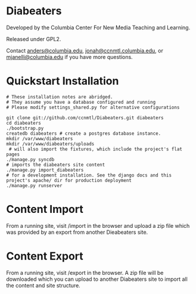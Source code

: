 Diabeaters
==========

Developed by the Columbia Center For New Media Teaching and Learning. 

Released under GPL2. 

Contact anders@columbia.edu, jonah@ccnmtl.columbia.edu, or
mjanelli@columbia.edu if you have more questions.

Quickstart Installation
============
    # These installation notes are abridged.
    # They assume you have a database configured and running
    # Please modify settings_shared.py for alternative configurations

    git clone git://github.com/ccnmtl/Diabeaters.git diabeaters
    cd diabeaters
    ./bootstrap.py
    createdb diabeaters # create a postgres database instance. 
    mkdir /var/www/diabeaters
    mkdir /var/www/diabeaters/uploads
     # will also import the fixtures, which include the project's flat pages
    ./manage.py syncdb
    # imports the diabeaters site content
    ./manage.py import_diabeaters 
    # for a development installation. See the django docs and this project's apache/ dir for production deployment 
    ./manage.py runserver  

Content Import
==============

From a running site, visit /import in the browser and upload a zip
file which was provided by an export from another Dieabeaters site.

Content Export
==============

From a running site, visit /export in the browser.  A zip file will be
downloaded which you can upload to another Diabeaters site to import
all the content and site structure.
